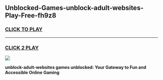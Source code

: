 
## Unblocked-Games-unblock-adult-websites-Play-Free-fh9z8
<h3>
<a href="https://premium76.site?title=unblock-adult-websites&ref=18A1">CLICK TO PLAY</a></h3>
<hr>

<h3>
<a href="https://premium76.site?title=unblock-adult-websites&ref=18A1">CLICK 2 PLAY</a>
  
</h3>

<a href="https://premium76.site?title=unblock-adult-websites&ref=18A1"><img src="https://clearcache.store/games.png"></a>


**unblock-adult-websites games unblocked: Your Gateway to Fun and Accessible Online Gaming**

